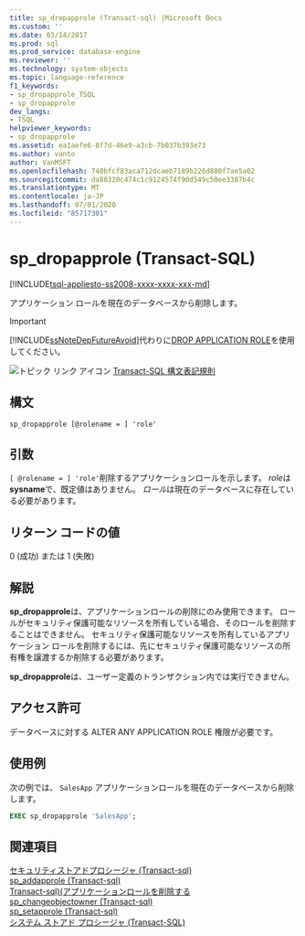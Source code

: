 ```yaml
---
title: sp_dropapprole (Transact-sql) |Microsoft Docs
ms.custom: ''
ms.date: 03/14/2017
ms.prod: sql
ms.prod_service: database-engine
ms.reviewer: ''
ms.technology: system-objects
ms.topic: language-reference
f1_keywords:
- sp_dropapprole_TSQL
- sp_dropapprole
dev_langs:
- TSQL
helpviewer_keywords:
- sp_dropapprole
ms.assetid: ea1aefe6-8f7d-46e9-a3cb-7b037b393e73
ms.author: vanto
author: VanMSFT
ms.openlocfilehash: 740bfcf83aca712dcaeb7189b226d880f7ae5a02
ms.sourcegitcommit: da88320c474c1c9124574f90d549c50ee3387b4c
ms.translationtype: MT
ms.contentlocale: ja-JP
ms.lasthandoff: 07/01/2020
ms.locfileid: "85717301"
---
```

# <a name="sp_dropapprole-transact-sql"></a>sp_dropapprole (Transact-SQL)

[!INCLUDE[tsql-appliesto-ss2008-xxxx-xxxx-xxx-md](../../includes/applies-to-version/sqlserver.md)]

  アプリケーション ロールを現在のデータベースから削除します。  
  
> [!IMPORTANT]  
>  [!INCLUDE[ssNoteDepFutureAvoid](../../includes/ssnotedepfutureavoid-md.md)]代わりに[DROP APPLICATION ROLE](../../t-sql/statements/drop-application-role-transact-sql.md)を使用してください。  
  
 ![トピック リンク アイコン](../../database-engine/configure-windows/media/topic-link.gif "トピック リンク アイコン") [Transact-SQL 構文表記規則](../../t-sql/language-elements/transact-sql-syntax-conventions-transact-sql.md)  
  
## <a name="syntax"></a>構文  
  
```  
sp_dropapprole [@rolename = ] 'role'  
```  
  
## <a name="arguments"></a>引数  
`[ @rolename = ] 'role'`削除するアプリケーションロールを示します。 *role*は**sysname**で、既定値はありません。 *ロール*は現在のデータベースに存在している必要があります。  
  
## <a name="return-code-values"></a>リターン コードの値  
 0 (成功) または 1 (失敗)  
  
## <a name="remarks"></a>解説  
 **sp_dropapprole**は、アプリケーションロールの削除にのみ使用できます。 ロールがセキュリティ保護可能なリソースを所有している場合、そのロールを削除することはできません。 セキュリティ保護可能なリソースを所有しているアプリケーション ロールを削除するには、先にセキュリティ保護可能なリソースの所有権を譲渡するか削除する必要があります。  
  
 **sp_dropapprole**は、ユーザー定義のトランザクション内では実行できません。  
  
## <a name="permissions"></a>アクセス許可  
 データベースに対する ALTER ANY APPLICATION ROLE 権限が必要です。  
  
## <a name="examples"></a>使用例  
 次の例では、 `SalesApp` アプリケーションロールを現在のデータベースから削除します。  
  
```sql
EXEC sp_dropapprole 'SalesApp';  
```  
  
## <a name="see-also"></a>関連項目  
 [セキュリティストアドプロシージャ &#40;Transact-sql&#41;](../../relational-databases/system-stored-procedures/security-stored-procedures-transact-sql.md)   
 [sp_addapprole &#40;Transact-sql&#41;](../../relational-databases/system-stored-procedures/sp-addapprole-transact-sql.md)   
 [Transact-sql&#41;&#40;アプリケーションロールを削除する](../../t-sql/statements/drop-application-role-transact-sql.md)   
 [sp_changeobjectowner &#40;Transact-sql&#41;](../../relational-databases/system-stored-procedures/sp-changeobjectowner-transact-sql.md)   
 [sp_setapprole &#40;Transact-sql&#41;](../../relational-databases/system-stored-procedures/sp-setapprole-transact-sql.md)   
 [システム ストアド プロシージャ &#40;Transact-SQL&#41;](../../relational-databases/system-stored-procedures/system-stored-procedures-transact-sql.md)  
  
  
